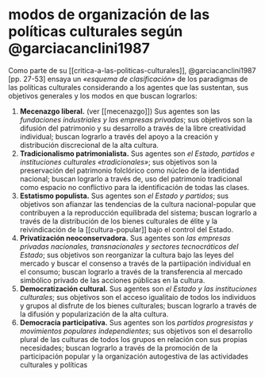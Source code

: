 # modos de organización de las políticas culturales según @garciacanclini1987
Como parte de su [[critica-a-las-politicas-culturales]], @garciacanclini1987 [pp. 27-53] ensaya un *«esquema de clasificación»* de los paradigmas de las políticas culturales considerando a los agentes que las sustentan, sus objetivos generales y los modos en que buscan lograrlos:

1. **Mecenazgo liberal.** (ver [[mecenazgo]]) Sus agentes son las *fundaciones industriales y las empresas privadas*; sus objetivos son la difusión del patrimonio y su desarrollo a través de la libre creatividad individual; buscan lograrlo a través del apoyo a la creación y distribución discrecional de la alta cultura.
2. **Tradicionalismo patrimonialista.** Sus agentes son *el Estado, partidos e instituciones culturales «tradicionales»*; sus objetivos son la preservación del patrimonio folclórico como núcleo de la identidad nacional; buscan lograrlo a través de, uso del patrimonio tradicional como espacio no conflictivo para la identificación de todas las clases.
3. **Estatismo populista.** Sus agentes son *el Estado y partidos*; sus objetivos son afianzar las tendencias de la cultura nacional-popular que contribuyen a la reproducción equilibrada del sistema; buscan lograrlo a través de la distribución de los bienes culturales de élite y la reivindicación de la [[cultura-popular]] bajo el control del Estado.
4. **Privatización neoconservadora.** Sus agentes son *las empresas privadas nacionales, transnacionales y sectores tecnocráticos del Estado*; sus objetivos son reorganizar la cultura bajo las leyes del mercado y buscar el consenso a través de la partiipación individual en el consumo; buscan lograrlo a través de la transferencia al mercado simbólico privado de las acciones públicas en la cultura.
5. **Democratización cultural.** Sus agentes son *el Estado y las instituciones culturales*; sus objetivos son el acceso igualitaio de todos los individuos y grupos al disfrute de los bienes culturales; buscan lograrlo a través de la difusión y popularización de la alta cultura.
6. **Democracia participativa.** Sus agentes son los *partidos progresistas y movimientos populares independientes*; sus objetivos son el desarrollo plural de las culturas de todos los grupos en relación con sus propias necesidades; buscan lograrlo a través de la promoción de la participación popular y la organización autogestiva de las actividades culturales y políticas

